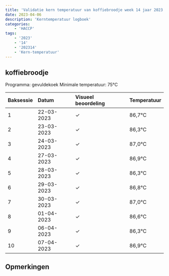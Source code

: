 ```yaml
---
title: 'Validatie kern temperatuur van koffiebroodje week 14 jaar 2023'
date: 2023-04-06
description: 'Kerntemperatuur logboek'
categories:
    - 'HACCP'
tags:
    - '2023'
    - '14'
    - '202314'
    - 'Kern-temperatuur'
---
```


## koffiebroodje

Programma: gevuldekoek
Minimale temperatuur: 75°C

| Baksessie | Datum | Visueel beoordeling | Temperatuur |
|:---|:---|:---|:---|
| 1 | 22-03-2023 | &check; | 86,7°C |
| 2 | 23-03-2023 | &check; | 86,3°C |
| 3 | 24-03-2023 | &check; | 87,0°C |
| 4 | 27-03-2023 | &check; | 86,9°C |
| 5 | 28-03-2023 | &check; | 86,3°C |
| 6 | 29-03-2023 | &check; | 86,8°C |
| 7 | 30-03-2023 | &check; | 87,0°C |
| 8 | 01-04-2023 | &check; | 86,6°C |
| 9 | 06-04-2023 | &check; | 86,3°C |
| 10 | 07-04-2023 | &check; | 86,9°C |

## Opmerkingen


